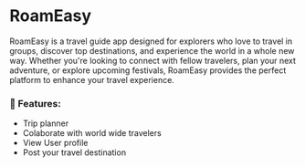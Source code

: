 # RoamEasy
RoamEasy is a travel guide app designed for explorers who love to travel in groups, discover  top destinations, and experience the world in a whole new way. Whether you're looking to  connect with fellow travelers, plan your next adventure, or explore upcoming festivals,  RoamEasy provides the perfect platform to enhance your travel experience. 

### 🌟 Features:
- Trip planner
- Colaborate with world wide travelers
- View User profile
- Post your travel destination
